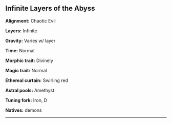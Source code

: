 ﻿## Infinite Layers of the Abyss

**Alignment:** Chaotic Evil

**Layers:** Infinite

**Gravity:** Varies w/ layer

**Time:** Normal

**Morphic trait:** Divinely

**Magic trait:** Normal

**Ethereal curtain:** Swirling red

**Astral pools:** Amethyst

**Tuning fork:** Iron, D

**Natives:** demons

---

